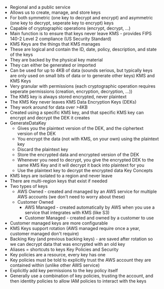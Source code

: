 - Regional and a public service
- Allows us to create, manage, and store keys
- For both symmetric (one key to decrypt and encrypt) and asymmetric (one key to decrypt, seperate key to encrypt) keys
- Capable of cryptographic operations (encrypt, decrypt, ...)
- Main function is to ensure that keys never leave KMS - provides FIPS 140-2 Level 2 compliance (US Security Standard)
- KMS Keys are the things that KMS manages
- These are logical and contain the ID, date, policy, description, and state of the keys
- They are backed by the physical key material
- They can either be generated or imported
- Can be used for up to 4KB of data (sounds serious, but typically keys are only used on small bits of data or to generate other keys)
KMS and KMS Keys
- Very granular with permissions (each cryptographic operation requires seperate permissions (creation, encryption, decryption, ...))
- The KMS key is always stored encrypted, never plaintext
- The KMS Key never leaves KMS
Data Encryption Keys (DEKs)
- They work around for data over >4KB
- Created using a specific KMS key, and that specific KMS key can encrypt and decrypt the DEK it creates
- GenerateDataKey
	- Gives you the plaintext version of the DEK, and the ciphertext version of the DEK
	- You encrypt the data (not with KMS, on your own) using the plaintext key
	- Discard the plaintext key
	- Store the encrypted data and encrypted version of the DEK
	- Whenever you need to decrypt, you give the encrypted DEK to the same KMS Key and it will decrypt it back into plaintext for you
	- Use the plaintext key to decrypt the encrypted data
Key Concepts
- KMS keys are isolated to a region and never leave
- There are multi-region keys that exist if needed
- Two types of keys 
	- AWS Owned - created and managed by an AWS service for multiple AWS accounts (we don't need to worry about these)
	- Customer Owned 
		- AWS Managed - created automatically by AWS when you use a service that integrates with KMS (like S3)
		- Customer Managed - created and owned by a customer to use
- Customer managed keys are more configurable 
- KMS Keys support rotation (AWS managed require once a year, customer managed don't require)
- Backing Key (and previous backing keys) - are saved after rotation so we can decrypt data that was encrypted with an old key
- Aliases = shortcuts to keys 
Key Policies and Security
- Key policies are a resource, every key has one
- Key policies must be told to explicitly trust the AWS account they are contained within (unlike other AWS service)
- Explicitly add key permissions to the key policy itself
- Generally use a combination of key policies, trusting the account, and then identity policies to allow IAM policies to interact with the keys 